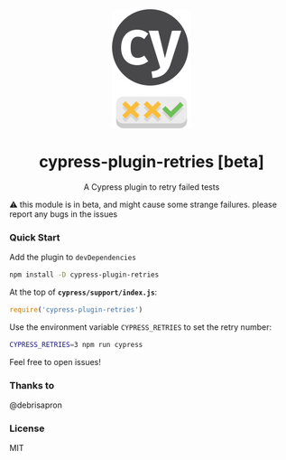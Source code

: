 

<div align="center">
    <img src="docs/readme-logo.png">
    <h1>cypress-plugin-retries [beta]</h1>

<p>A Cypress plugin to retry failed tests</p>

</div>

:warning: this module is in beta, and might cause some strange failures. please report any bugs in the issues

### Quick Start

Add the plugin to `devDependencies`
```bash
npm install -D cypress-plugin-retries
```


At the top of **`cypress/support/index.js`**:
```js
require('cypress-plugin-retries')
```

Use the environment variable `CYPRESS_RETRIES` to set the retry number:
```bash
CYPRESS_RETRIES=3 npm run cypress
```

Feel free to open issues!

### Thanks to
@debrisapron


### License
MIT
